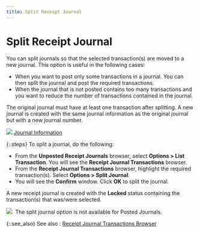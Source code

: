```yaml
---
title: Split Receipt Journal
---
```


# Split Receipt Journal


You can split journals so that the selected transaction(s)  are moved to a new journal. This option is useful in the following cases:

- When you want  to post only some transactions in a journal. You can then split the journal  and post the required transactions.
- When the journal  that is not posted contains too many transactions and you want to reduce  the number of transactions contained in the journal.



The original journal must have at least one transaction after splitting.  A new journal is created with the same journal information as the original  journal but with a new journal number.


![]({{site.acc_baseurl}}/img/lens.gif) [Journal  Information]({{site.acc_baseurl}}/customer-receipts-and-refunds/receipt-jrnl-dtls/journal-information/journal_information_receipt_jrnl.html)


{:.steps}
To split a journal, do the following:

- From the **Unposted Receipt Journals** browser, select  **Options &gt; List Transaction**.  You will see the **Receipt Journal Transactions** browser.
- From the **Receipt Journal Transactions** browser,  highlight the required transaction(s).  Select **Options &gt; Split Journal**.
- You will see  the **Confirm** window. Click **OK** to split the journal.



A new receipt journal is created with the **Locked** status containing the transaction(s)  that was/were selected.


![]({{site.acc_baseurl}}/img/note.gif)  The  split journal option is not available for Posted Journals.


{:.see_also}
See also
: [Receipt  Journal Transactions Browser]({{site.acc_baseurl}}/misc/the_receipt_journal_transactions_browser.html)
